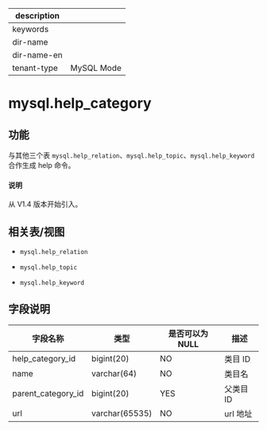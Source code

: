 |description||
|---|---|
|keywords||
|dir-name||
|dir-name-en||
|tenant-type|MySQL Mode|

# mysql.help_category

## **功能**

与其他三个表 `mysql.help_relation`、`mysql.help_topic`、`mysql.help_keyword` 合作生成 help 命令。

<main id="notice" type='explain'>
  <h4>说明</h4>
  <p>从 V1.4 版本开始引入。</p>
</main>

## **相关表/视图**

* `mysql.help_relation`

* `mysql.help_topic`

* `mysql.help_keyword`

## **字段说明**

|      **字段名称**      |     **类型**     | **是否可以为 NULL** | **描述** |
|--------------------|----------------|----------------|--------|
| help_category_id   | bigint(20)     | NO             | 类目 ID  |
| name               | varchar(64)    | NO             | 类目名    |
| parent_category_id | bigint(20)     | YES            | 父类目 ID |
| url                | varchar(65535) | NO             | url 地址 |
